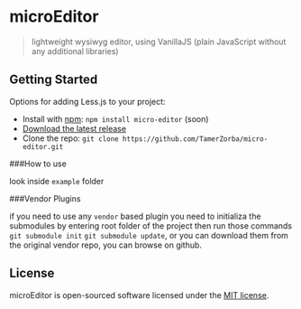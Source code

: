 # microEditor
> lightweight wysiwyg editor, using VanillaJS (plain JavaScript without any additional libraries)

## Getting Started

Options for adding Less.js to your project:

* Install with [npm](https://npmjs.org): `npm install micro-editor` (soon)
* [Download the latest release][download]
* Clone the repo: `git clone https://github.com/TamerZorba/micro-editor.git`

###How to use

look inside `example` folder

###Vendor Plugins

if you need to use any `vendor` based plugin you need to initializa the submodules by entering root folder of the project then run those commands `git submodule init` `git submodule update`, or you can download them from the original vendor repo, you can browse on github.


## License

microEditor is open-sourced software licensed under the [MIT license](http://opensource.org/licenses/MIT).



[download]: https://github.com/TamerZorba/micro-editor/zipball/master "Download microEditor"